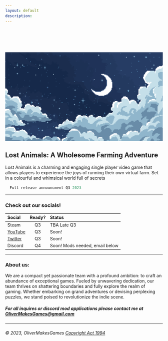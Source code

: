 ```yaml
---
layout: default
description:   
---
```


#  

![Banner](/assets/img/BG.png)

## Lost Animals: A Wholesome Farming Adventure

  Lost Animals is a charming and engaging single player video game that allows players to experience the joys of running their own virtual farm. Set in a colourful and whimsical world full of secrets

```js
  Full release announcment Q3 2023
```

* * * 
  
  
### Check out our socials!

| Social       | Ready?            | Status|
|:-------------|:-----------------:|:------|
| Steam                                                               | Q3 | TBA Late Q3                     |
| [YouTube](https://www.youtube.com/channel/UC0XdaCA-zPShdqIptghatgg) | Q3 | Soon!                           |
| [Twitter](https://www.twitter.com/OliverMakesGame)                  | Q3 | Soon!                           |
| Discord                                                             | Q4 | Soon! Mods needed, email below  |

* * *

### About us:

We are a compact yet passionate team with a profound ambition: to craft an abundance of exceptional games. Fueled by unwavering dedication, our team thrives on shattering boundaries and fully explore the realm of gaming. Whether embarking on grand adventures or devising perplexing puzzles, we stand poised to revolutionize the indie scene.

##### For all inquires or discord mod applications please contact me at OliverMakesGames@gmail.com

* * * 

###### © 2023, OliverMakesGames     [Copyright Act 1994](https://www.iponz.govt.nz/assets/pdf/Copyright/prosecution-policy-guidelines-for-copyright-and-trade-marks.pdf)
